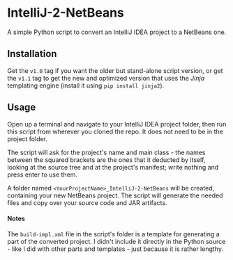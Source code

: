 IntelliJ-2-NetBeans
===================
A simple Python script to convert an IntelliJ IDEA project to a NetBeans one.

Installation
------------
Get the ```v1.0``` tag if you want the older but stand-alone script version, or get the ```v1.1``` tag to get the new and optimized version that uses the *Jinja* templating engine (install it using ```pip install jinja2```).

Usage
-----
Open up a terminal and navigate to your IntelliJ IDEA project folder, then run this script from wherever you cloned the repo. It does not need to be in the project folder.

The script will ask for the project's name and main class - the names between the squared brackets are the ones that it deducted by itself, looking at the source tree and at the project's manifest; write nothing and press enter to use them.

A folder named ```<YourProjectName>_IntelliJ-2-NetBeans``` will be created, containing your new NetBeans project. The script will generate the needed files and copy over your source code and JAR artifacts.  


#### Notes
The ```build-impl.xml``` file in the script's folder is a template for generating a part of the converted project. I didn't include it directly in the Python source - like I did with other parts and templates - just because it is rather lengthy.
